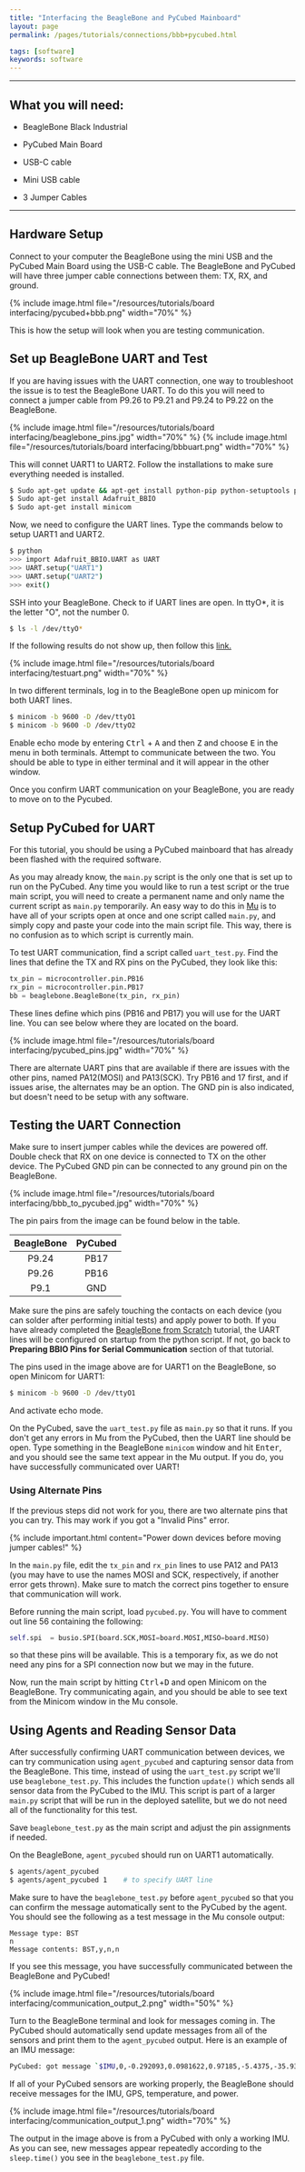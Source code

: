 ```yaml
---
title: "Interfacing the BeagleBone and PyCubed Mainboard"
layout: page
permalink: /pages/tutorials/connections/bbb+pycubed.html

tags: [software]
keywords: software
---
```


*****************

## What you will need:

   * BeagleBone Black Industrial

   * PyCubed Main Board

   * USB-C cable

   * Mini USB cable

   * 3 Jumper Cables

*****************

## Hardware Setup

Connect to your computer the BeagleBone using the mini USB and the PyCubed Main Board using the USB-C cable.  The BeagleBone and PyCubed will have three jumper cable connections between them: TX, RX, and ground. 

{% include image.html file="/resources/tutorials/board interfacing/pycubed+bbb.png" width="70%" %}

This is how the setup will look when you are testing communication.

## Set up BeagleBone UART and Test

If you are having issues with the UART connection, one way to troubleshoot the issue is to test the BeagleBone UART.  To do this you will need to connect a jumper cable from P9.26 to P9.21 and P9.24 to P9.22 on the BeagleBone.

{% include image.html file="/resources/tutorials/board interfacing/beaglebone_pins.jpg" width="70%" %}
{% include image.html file="/resources/tutorials/board interfacing/bbbuart.png" width="70%" %}

This will connet UART1 to UART2.  Follow the installations to make sure everything needed is installed.

```bash
$ Sudo apt-get update && apt-get install python-pip python-setuptools python-smbus
$ Sudo apt-get install Adafruit_BBIO
$ Sudo apt-get install minicom
```

Now, we need to configure the UART lines. Type the commands below to setup UART1 and UART2.

```bash
$ python
>>> import Adafruit_BBIO.UART as UART
>>> UART.setup("UART1")
>>> UART.setup("UART2")
>>> exit()
```
SSH into your BeagleBone.  Check to if UART lines are open.  In ttyO*, it is the letter "O", not the number 0.

```bash
$ ls -l /dev/ttyO*
```

If the following results do not show up, then follow this [link.](https://sites.google.com/a/cameon.net/beaglebone/home/serial-ports-uart)

{% include image.html file="/resources/tutorials/board interfacing/testuart.png" width="70%" %}

In two different terminals, log in to the BeagleBone open up minicom for both UART lines.

```bash
$ minicom -b 9600 -D /dev/ttyO1
$ minicom -b 9600 -D /dev/ttyO2
```

Enable echo mode by entering <kbd>Ctrl</kbd> + <kbd>A</kbd> and then <kbd>Z</kbd> and choose <kbd>E</kbd> in the menu in both terminals. Attempt to communicate between the two.  You should be able to type in either terminal and it will appear in the other window. 

Once you confirm UART communication on your BeagleBone, you are ready to move on to the Pycubed.

## Setup PyCubed for UART

For this tutorial, you should be using a PyCubed mainboard that has already been flashed with the required software. 

As you may already know, the `main.py` script is the only one that is set up to run on the PyCubed. Any time you would like to run a test script or the true main script, you will need to create a permanent name and only name the current script as `main.py` temporarily. An easy way to do this in [Mu](https://codewith.mu/en/download) is to have all of your scripts open at once and one script called `main.py`, and simply copy and paste your code into the main script file. This way, there is no confusion as to which script is currently main.

To test UART communication, find a script called `uart_test.py`. Find the lines that define the TX and RX pins on the PyCubed, they look like this:

```python
tx_pin = microcontroller.pin.PB16
rx_pin = microcontroller.pin.PB17
bb = beaglebone.BeagleBone(tx_pin, rx_pin)
```

These lines define which pins (PB16 and PB17) you will use for the UART line. You can see below where they are located on the board.

{% include image.html file="/resources/tutorials/board interfacing/pycubed_pins.jpg" width="70%" %}

There are alternate UART pins that are available if there are issues with the other pins, named PA12(MOSI) and PA13(SCK). Try PB16 and 17 first, and if issues arise, the alternates may be an option. The GND pin is also indicated, but doesn't need to be setup with any software.

## Testing the UART Connection

Make sure to insert jumper cables while the devices are powered off. Double check that RX on one device is connected to TX on the other device. The PyCubed GND pin can be connected to any ground pin on the BeagleBone.

{% include image.html file="/resources/tutorials/board interfacing/bbb_to_pycubed.jpg" width="70%" %}

The pin pairs from the image can be found below in the table.

| BeagleBone | PyCubed |
| :-----: | :----: |
| P9.24 | PB17 |
| P9.26 | PB16 |
| P9.1  | GND  |

Make sure the pins are safely touching the contacts on each device (you can solder after performing initial tests) and apply power to both. If you have already completed the [BeagleBone from Scratch](https://hsfl.github.io/artemis/pages/tutorials/setup-from-scratch/beaglebone-from-scratch.html) tutorial, the UART lines will be configured on startup from the python script. If not, go back to __Preparing BBIO Pins for Serial Communication__ section of that tutorial.

The pins used in the image above are for UART1 on the BeagleBone, so open Minicom for UART1:

```bash
$ minicom -b 9600 -D /dev/ttyO1
```

And activate echo mode.

On the PyCubed, save the `uart_test.py` file as `main.py` so that it runs. If you don't get any errors in Mu from the PyCubed, then the UART line should be open. Type something in the BeagleBone `minicom` window and hit <kbd>Enter</kbd>, and you should see the same text appear in the Mu output. If you do, you have successfully communicated over UART!

### Using Alternate Pins

If the previous steps did not work for you, there are two alternate pins that you can try. This may work if you got a "Invalid Pins" error.

{% include important.html content="Power down devices before moving jumper cables!" %}

In the `main.py` file, edit the `tx_pin` and `rx_pin` lines to use PA12 and PA13 (you may have to use the names MOSI and SCK, respectively, if another error gets thrown). Make sure to match the correct pins together to ensure that communication will work.

Before running the main script, load `pycubed.py`. You will have to comment out line 56 containing the following:

```python
self.spi  = busio.SPI(board.SCK,MOSI=board.MOSI,MISO=board.MISO)
```

so that these pins will be available. This is a temporary fix, as we do not need any pins for a SPI connection now but we may in the future.

Now, run the main script by hitting <kbd>Ctrl</kbd>+<kbd>D</kbd> and open Minicom on the BeagleBone. Try communicating again, and you should be able to see text from the Minicom window in the Mu console.

## Using Agents and Reading Sensor Data

After successfully confirming UART communication between devices, we can try communication using `agent_pycubed` and capturing sensor data from the BeagleBone. This time, instead of using the `uart_test.py` script we'll use `beaglebone_test.py`. This includes the function `update()` which sends all sensor data from the PyCubed to the IMU. This script is part of a larger `main.py` script that will be run in the deployed satellite, but we do not need all of the functionality for this test.

Save `beaglebone_test.py` as the main script and adjust the pin assignments if needed. 

On the BeagleBone, `agent_pycubed` should run on UART1 automatically.

```bash
$ agents/agent_pycubed
$ agents/agent_pycubed 1    # to specify UART line
```

Make sure to have the `beaglebone_test.py` before `agent_pycubed` so that you can confirm the message automatically sent to the PyCubed by the agent. You should see the following as a test message in the Mu console output:

```
Message type: BST
n
Message contents: BST,y,n,n
```

If you see this message, you have successfully communicated between the BeagleBone and PyCubed!

{% include image.html file="/resources/tutorials/board interfacing/communication_output_2.png" width="50%" %}

Turn to the BeagleBone terminal and look for messages coming in. The PyCubed should automatically send update messages from all of the sensors and print them to the `agent_pycubed` output. Here is an example of an IMU message:

```bash
PyCubed: got message `$IMU,0,-0.292093,0.0981622,0.97185,-5.4375,-35.9375,-1.3125,-0.518799,0.350952,-0.5054,7f`
```

If all of your PyCubed sensors are working properly, the BeagleBone should receive messages for the IMU, GPS, temperature, and power.

{% include image.html file="/resources/tutorials/board interfacing/communication_output_1.png" width="70%" %}

The output in the image above is from a PyCubed with only a working IMU. As you can see, new messages appear repeatedly according to the `sleep.time()` you see in the `beaglebone_test.py` file.